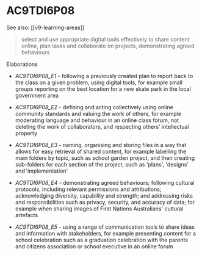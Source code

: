 
# AC9TDI6P08 

See also: [[v9-learning-areas]]

> select and use appropriate digital tools effectively to share content online, plan tasks and collaborate on projects, demonstrating agreed behaviours

Elaborations


- _AC9TDI6P08_E1_ - following a previously created plan to report back to the class on a given problem, using digital tools, for example small groups reporting on the best location for a new skate park in the local government area

- _AC9TDI6P08_E2_ - defining and acting collectively using online community standards and valuing the work of others, for example moderating language and behaviour in an online class forum, not deleting the work of collaborators, and respecting others’ intellectual property

- _AC9TDI6P08_E3_ - naming, organising and storing files in a way that allows for easy retrieval of shared content, for example labelling the main folders by topic, such as school garden project, and then creating sub-folders for each section of the project, such as 'plans', 'designs' and 'implementation'

- _AC9TDI6P08_E4_ - demonstrating agreed behaviours; following cultural protocols, including relevant permissions and attributions; acknowledging diversity, capability and strength; and addressing risks and responsibilities such as privacy, security, and accuracy of data; for example when sharing images of First Nations Australians' cultural artefacts

- _AC9TDI6P08_E5_ - using a range of communication tools to share ideas and information with stakeholders, for example presenting content for a school celebration such as a graduation celebration with the parents and citizens association or school executive in an online forum
